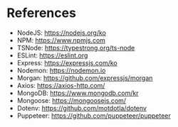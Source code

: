 # References

- NodeJS: https://nodejs.org/ko
- NPM: https://www.npmjs.com
- TSNode: https://typestrong.org/ts-node
- ESLint: https://eslint.org
- Express: https://expressjs.com/ko
- Nodemon: https://nodemon.io
- Morgan: https://github.com/expressjs/morgan
- Axios: https://axios-http.com/
- MongoDB: https://www.mongodb.com/kr
- Mongoose: https://mongoosejs.com/
- Dotenv: https://github.com/motdotla/dotenv
- Puppeteer: https://github.com/puppeteer/puppeteer
